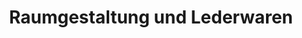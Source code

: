 ---
title: "Raumgestaltung und Lederwaren"
url: /bad-klosterlausnitz/raumgestaltung-und-lederwaren/
shop: Leder
---
